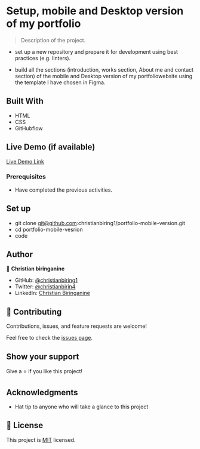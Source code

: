 # Setup, mobile and Desktop version of my portfolio

> Description of the project.

- set up a new repository and prepare it for development using best practices (e.g. linters).

- build all the sections (introduction, works section, About me and contact section) of the mobile and Desktop version of my portfoliowebsite using the template I have chosen in Figma.

## Built With

- HTML
- CSS
- GitHubflow

## Live Demo (if available)

[Live Demo Link](https://livedemo.com)

### Prerequisites

- Have completed the previous activities.

## Set up

- git clone git@github.com:christianbiring1/portfolio-mobile-version.git
- cd portfolio-mobile-vesrion
- code

## Author

👤 **Christian biringanine**

- GitHub: [@christianbiring1](https://github.com/christianbiring1)
- Twitter: [@christianbirin4](https://twitter.com/christianbirin4)
- LinkedIn: [Christian Biringanine](https://linkedin.com/in/christian-biringanine-1833011a5/)

## 🤝 Contributing

Contributions, issues, and feature requests are welcome!

Feel free to check the [issues page](../../issues/).

## Show your support

Give a ⭐️ if you like this project!

## Acknowledgments

- Hat tip to anyone who will take a glance to this project

## 📝 License

This project is [MIT](./MIT.md) licensed.
